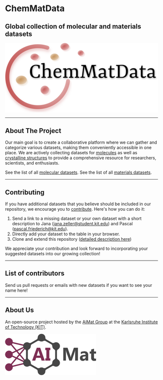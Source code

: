 # ChemMatData
## Global collection of molecular and materials datasets

<img src="images/ChemMatData_logo_final.png" width="700">

---
<!-- ABOUT THE PROJECT -->
## About The Project
Our main goal is to create a collaborative platform
where we can gather and categorize various datasets,
making them conveniently accessible in one place.
We are actively collecting datasets for [molecules](https://github.com/aimat-lab/ChemMatData/blob/main/molecules.json) as well as [crystalline structures](https://github.com/aimat-lab/ChemMatData/blob/main/materials.json) to provide a comprehensive resource for researchers, scientists, and enthusiasts.

See the list of all [molecular datasets](https://github.com/aimat-lab/ChemMatData/blob/main/molecules.json).
See the list of all [materials datasets](https://github.com/aimat-lab/ChemMatData/blob/main/materials.json).

---
<!-- CONTRIBUTING -->
## Contributing
If you have additional datasets that you believe should be included in our repository, we encourage you to [contribute](https://github.com/aimat-lab/ChemMatData/blob/main/CONTRIBUTE.md).
Here's how you can do it:
1. Send a link to a missing dataset or your own dataset with a short description to Jana (jana.zeller@student.kit.edu) and Pascal (pascal.friederich@kit.edu).
2. Directly add your dataset to the table in your browser.
3. Clone and extend this repository ([detailed description here](https://github.com/aimat-lab/ChemMatData/blob/main/CONTRIBUTE.md))

We appreciate your contribution and look forward to incorporating your suggested datasets into our growing collection!

---
<!-- CONTRIBUTORS -->
## List of contributors

Send us pull requests or emails with new datasets if you want to see your name here!

---
<!-- CONTACT -->
## About Us
An open-source project hosted by the [AiMat Group](https://aimat.iti.kit.edu/) at the [Karlsruhe Institute of Technology (KIT)](https://www.kit.edu/).

<a href="https://aimat.science"><img src="images/AiMat_logo_purple.png" width="300"></a>



